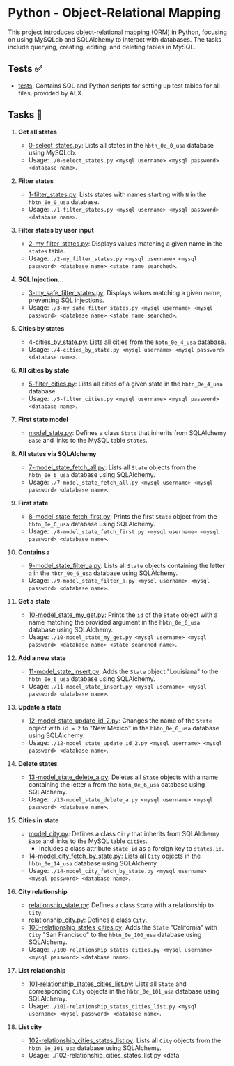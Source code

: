 # Python - Object-Relational Mapping

This project introduces object-relational mapping (ORM) in Python, focusing on using MySQLdb and SQLAlchemy to interact with databases. The tasks include querying, creating, editing, and deleting tables in MySQL.

## Tests ✅

- [tests](./tests): Contains SQL and Python scripts for setting up test tables for all files, provided by ALX.

## Tasks 📜

1. **Get all states**
   - [0-select_states.py](./0-select_states.py): Lists all states in the `hbtn_0e_0_usa` database using MySQLdb.
   - Usage: `./0-select_states.py <mysql username> <mysql password> <database name>`.

2. **Filter states**
   - [1-filter_states.py](./1-filter_states.py): Lists states with names starting with `N` in the `hbtn_0e_0_usa` database.
   - Usage: `./1-filter_states.py <mysql username> <mysql password> <database name>`.

3. **Filter states by user input**
   - [2-my_filter_states.py](./2-my_filter_states.py): Displays values matching a given name in the `states` table.
   - Usage: `./2-my_filter_states.py <mysql username> <mysql password> <database name> <state name searched>`.

4. **SQL Injection...**
   - [3-my_safe_filter_states.py](./3-my_safe_filter_states.py): Displays values matching a given name, preventing SQL injections.
   - Usage: `./3-my_safe_filter_states.py <mysql username> <mysql password> <database name> <state name searched>`.

5. **Cities by states**
   - [4-cities_by_state.py](./4-cities_by_state.py): Lists all cities from the `hbtn_0e_4_usa` database.
   - Usage: `./4-cities_by_state.py <mysql username> <mysql password> <database name>`.

6. **All cities by state**
   - [5-filter_cities.py](./5-filter_cities.py): Lists all cities of a given state in the `hbtn_0e_4_usa` database.
   - Usage: `./5-filter_cities.py <mysql username> <mysql password> <database name>`.

7. **First state model**
   - [model_state.py](./model_state.py): Defines a class `State` that inherits from SQLAlchemy `Base` and links to the MySQL table `states`.

8. **All states via SQLAlchemy**
   - [7-model_state_fetch_all.py](./7-model_state_fetch_all.py): Lists all `State` objects from the `hbtn_0e_6_usa` database using SQLAlchemy.
   - Usage: `./7-model_state_fetch_all.py <mysql username> <mysql password> <database name>`.

9. **First state**
   - [8-model_state_fetch_first.py](./8-model_state_fetch_first.py): Prints the first `State` object from the `hbtn_0e_6_usa` database using SQLAlchemy.
   - Usage: `./8-model_state_fetch_first.py <mysql username> <mysql password> <database name>`.

10. **Contains `a`**
    - [9-model_state_filter_a.py](./9-model_state_filter_a.py): Lists all `State` objects containing the letter `a` in the `hbtn_0e_6_usa` database using SQLAlchemy.
    - Usage: `./9-model_state_filter_a.py <mysql username> <mysql password> <database name>`.

11. **Get a state**
    - [10-model_state_my_get.py](./10-model_state_my_get.py): Prints the `id` of the `State` object with a name matching the provided argument in the `hbtn_0e_6_usa` database using SQLAlchemy.
    - Usage: `./10-model_state_my_get.py <mysql username> <mysql password> <database name> <state searched name>`.

12. **Add a new state**
    - [11-model_state_insert.py](./11-model_state_insert.py): Adds the `State` object "Louisiana" to the `hbtn_0e_6_usa` database using SQLAlchemy.
    - Usage: `./11-model_state_insert.py <mysql username> <mysql password> <database name>`.

13. **Update a state**
    - [12-model_state_update_id_2.py](./12-model_state_update_id_2.py): Changes the name of the `State` object with `id = 2` to "New Mexico" in the `hbtn_0e_6_usa` database using SQLAlchemy.
    - Usage: `./12-model_state_update_id_2.py <mysql username> <mysql password> <database name>`.

14. **Delete states**
    - [13-model_state_delete_a.py](./13-model_state_delete_a.py): Deletes all `State` objects with a name containing the letter `a` from the `hbtn_0e_6_usa` database using SQLAlchemy.
    - Usage: `./13-model_state_delete_a.py <mysql username> <mysql password> <database name>`.

15. **Cities in state**
    - [model_city.py](./model_city.py): Defines a class `City` that inherits from SQLAlchemy `Base` and links to the MySQL table `cities`.
        - Includes a class attribute `state_id` as a foreign key to `states.id`.
    - [14-model_city_fetch_by_state.py](./14-model_city_fetch_by_state.py): Lists all `City` objects in the `hbtn_0e_14_usa` database using SQLAlchemy.
    - Usage: `./14-model_city_fetch_by_state.py <mysql username> <mysql password> <database name>`.

16. **City relationship**
    - [relationship_state.py](./relationship_state.py): Defines a class `State` with a relationship to `City`.
    - [relationship_city.py](./relationship_city.py): Defines a class `City`.
    - [100-relationship_states_cities.py](./100-relationship_states_cities.py): Adds the `State` "California" with `City` "San Francisco" to the `hbtn_0e_100_usa` database using SQLAlchemy.
    - Usage: `./100-relationship_states_cities.py <mysql username> <mysql password> <database name>`.

17. **List relationship**
    - [101-relationship_states_cities_list.py](./101-relationship_states_cities_list.py): Lists all `State` and corresponding `City` objects in the `hbtn_0e_101_usa` database using SQLAlchemy.
    - Usage: `./101-relationship_states_cities_list.py <mysql username> <mysql password> <database name>`.

18. **List city**
    - [102-relationship_cities_states_list.py](./102-relationship_cities_states_list.py): Lists all `City` objects from the `hbtn_0e_101_usa` database using SQLAlchemy.
    - Usage: `./102-relationship_cities_states_list.py <mysql username> <mysql password> <data
